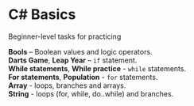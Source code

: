 # C# Basics

Beginner-level tasks for practicing

**Bools** – Boolean values and logic operators.  
**Darts Game**, **Leap Year** – `if` statement.  
**While statements**, **While practice** - `while` statements.  
**For statements**, **Population** - `for` statements.  
**Array** - loops, branches and arrays.  
**String** - loops (for, while, do..while) and branches.  